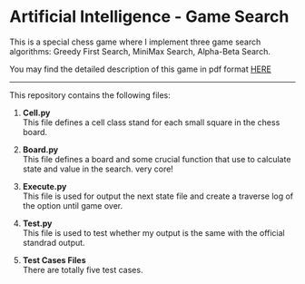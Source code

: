 # Artificial Intelligence - Game Search

This is a special chess game where I implement three game search algorithms: Greedy First Search, MiniMax Search, Alpha-Beta Search.

You may find the detailed description of this game in pdf format [HERE](https://www.dropbox.com/s/wybwlq3fe0vokoj/AI_Game_Search_Description.pdf?dl=0&preview=AI_Game_Search_Description.pdf)

---
This repository contains the following files:<br />

1. **Cell.py**<br />
This file defines a cell class stand for each small square in the chess board.

2. **Board.py**<br />
This file defines a board and some crucial function that use to calculate state and value in the search. very core!

3. **Execute.py**<br />
This file is used for output the next state file and create a traverse log of the option until game over.

4. **Test.py**<br />
This file is used to test whether my output is the same with the official standrad output.

5. **Test Cases Files**<br />
There are totally five test cases.

